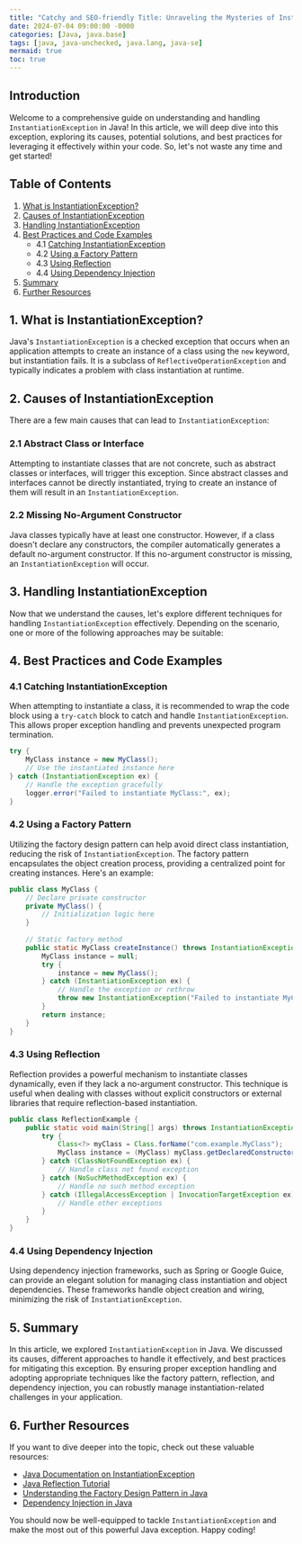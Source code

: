 ```yaml
---
title: "Catchy and SEO-friendly Title: Unraveling the Mysteries of InstantiationException in Java"
date: 2024-07-04 09:00:00 -0000
categories: [Java, java.base]
tags: [java, java-unchecked, java.lang, java-se]
mermaid: true
toc: true
---
```



## Introduction
Welcome to a comprehensive guide on understanding and handling `InstantiationException` in Java! In this article, we will deep dive into this exception, exploring its causes, potential solutions, and best practices for leveraging it effectively within your code. So, let's not waste any time and get started!

## Table of Contents
1. [What is InstantiationException?](#what-is-instantiationexception)
2. [Causes of InstantiationException](#causes-of-instantiationexception)
3. [Handling InstantiationException](#handling-instantiationexception)
4. [Best Practices and Code Examples](#best-practices-and-code-examples)
    - 4.1 [Catching InstantiationException](#catching-instantiationexception)
    - 4.2 [Using a Factory Pattern](#using-a-factory-pattern)
    - 4.3 [Using Reflection](#using-reflection)
    - 4.4 [Using Dependency Injection](#using-dependency-injection)
5. [Summary](#summary)
6. [Further Resources](#further-resources)

## 1. What is InstantiationException? <a name="what-is-instantiationexception"></a>
Java's `InstantiationException` is a checked exception that occurs when an application attempts to create an instance of a class using the `new` keyword, but instantiation fails. It is a subclass of `ReflectiveOperationException` and typically indicates a problem with class instantiation at runtime.

## 2. Causes of InstantiationException <a name="causes-of-instantiationexception"></a>
There are a few main causes that can lead to `InstantiationException`:

### 2.1 Abstract Class or Interface
Attempting to instantiate classes that are not concrete, such as abstract classes or interfaces, will trigger this exception. Since abstract classes and interfaces cannot be directly instantiated, trying to create an instance of them will result in an `InstantiationException`.

### 2.2 Missing No-Argument Constructor
Java classes typically have at least one constructor. However, if a class doesn't declare any constructors, the compiler automatically generates a default no-argument constructor. If this no-argument constructor is missing, an `InstantiationException` will occur. 

## 3. Handling InstantiationException <a name="handling-instantiationexception"></a>
Now that we understand the causes, let's explore different techniques for handling `InstantiationException` effectively. Depending on the scenario, one or more of the following approaches may be suitable:

## 4. Best Practices and Code Examples <a name="best-practices-and-code-examples"></a>

### 4.1 Catching InstantiationException <a name="catching-instantiationexception"></a>
When attempting to instantiate a class, it is recommended to wrap the code block using a `try-catch` block to catch and handle `InstantiationException`. This allows proper exception handling and prevents unexpected program termination.

```java
try {
    MyClass instance = new MyClass();
    // Use the instantiated instance here
} catch (InstantiationException ex) {
    // Handle the exception gracefully
    logger.error("Failed to instantiate MyClass:", ex);
}
```

### 4.2 Using a Factory Pattern <a name="using-a-factory-pattern"></a>
Utilizing the factory design pattern can help avoid direct class instantiation, reducing the risk of `InstantiationException`. The factory pattern encapsulates the object creation process, providing a centralized point for creating instances. Here's an example:

```java
public class MyClass {
    // Declare private constructor
    private MyClass() {
        // Initialization logic here
    }
    
    // Static factory method
    public static MyClass createInstance() throws InstantiationException {
        MyClass instance = null;
        try {
            instance = new MyClass();
        } catch (InstantiationException ex) {
            // Handle the exception or rethrow
            throw new InstantiationException("Failed to instantiate MyClass", ex);
        }
        return instance;
    }
}
```

### 4.3 Using Reflection <a name="using-reflection"></a>
Reflection provides a powerful mechanism to instantiate classes dynamically, even if they lack a no-argument constructor. This technique is useful when dealing with classes without explicit constructors or external libraries that require reflection-based instantiation.

```java
public class ReflectionExample {
    public static void main(String[] args) throws InstantiationException {
        try {
            Class<?> myClass = Class.forName("com.example.MyClass");
            MyClass instance = (MyClass) myClass.getDeclaredConstructor().newInstance();
        } catch (ClassNotFoundException ex) {
            // Handle class not found exception
        } catch (NoSuchMethodException ex) {
            // Handle no such method exception
        } catch (IllegalAccessException | InvocationTargetException ex) {
            // Handle other exceptions
        }
    }
}
```

### 4.4 Using Dependency Injection <a name="using-dependency-injection"></a>
Using dependency injection frameworks, such as Spring or Google Guice, can provide an elegant solution for managing class instantiation and object dependencies. These frameworks handle object creation and wiring, minimizing the risk of `InstantiationException`.

## 5. Summary <a name="summary"></a>
In this article, we explored `InstantiationException` in Java. We discussed its causes, different approaches to handle it effectively, and best practices for mitigating this exception. By ensuring proper exception handling and adopting appropriate techniques like the factory pattern, reflection, and dependency injection, you can robustly manage instantiation-related challenges in your application.

## 6. Further Resources <a name="further-resources"></a>
If you want to dive deeper into the topic, check out these valuable resources:

- [Java Documentation on InstantiationException](https://docs.oracle.com/javase/8/docs/api/java/lang/InstantiationException.html)
- [Java Reflection Tutorial](https://docs.oracle.com/javase/tutorial/reflect/index.html)
- [Understanding the Factory Design Pattern in Java](https://www.baeldung.com/java-factory-pattern)
- [Dependency Injection in Java](https://www.baeldung.com/dependency-injection-java)

You should now be well-equipped to tackle `InstantiationException` and make the most out of this powerful Java exception. Happy coding!